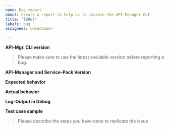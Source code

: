 ```yaml
---
name: Bug report
about: Create a report to help us to improve the API-Manager CLI
title: "[BUG]"
labels: bug
assignees: cwiechmann

---
```


**API-Mgr. CLI version**
> Please make sure to use the latest available version before reporting a bug.

**API-Manager and Service-Pack Version**


**Expected behavior**


**Actual behavior**


**Log-Output in Debug**


**Test case sample**
> Please describe the steps you have done to replicate the issue
